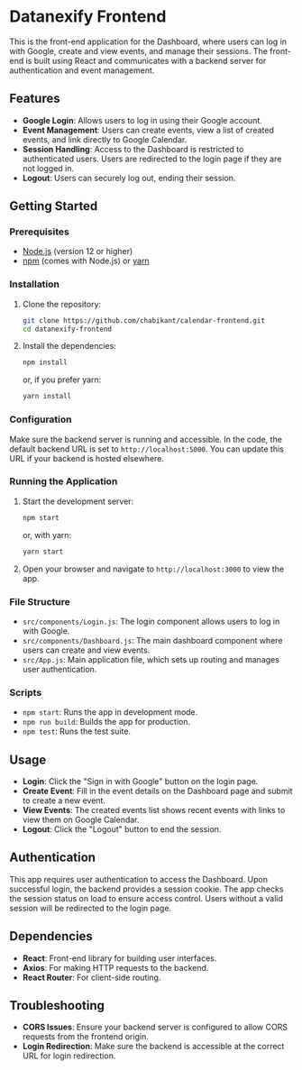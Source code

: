 
# Datanexify Frontend

This is the front-end application for the Dashboard, where users can log in with Google, create and view events, and manage their sessions. The front-end is built using React and communicates with a backend server for authentication and event management.

## Features

- **Google Login**: Allows users to log in using their Google account.
- **Event Management**: Users can create events, view a list of created events, and link directly to Google Calendar.
- **Session Handling**: Access to the Dashboard is restricted to authenticated users. Users are redirected to the login page if they are not logged in.
- **Logout**: Users can securely log out, ending their session.

## Getting Started

### Prerequisites

- [Node.js](https://nodejs.org/) (version 12 or higher)
- [npm](https://www.npmjs.com/) (comes with Node.js) or [yarn](https://yarnpkg.com/)

### Installation

1. Clone the repository:
   ```bash
   git clone https://github.com/chabikant/calendar-frontend.git
   cd datanexify-frontend
   ```

2. Install the dependencies:
   ```bash
   npm install
   ```
   or, if you prefer yarn:
   ```bash
   yarn install
   ```

### Configuration

Make sure the backend server is running and accessible. In the code, the default backend URL is set to `http://localhost:5000`. You can update this URL if your backend is hosted elsewhere.

### Running the Application

1. Start the development server:
   ```bash
   npm start
   ```
   or, with yarn:
   ```bash
   yarn start
   ```

2. Open your browser and navigate to `http://localhost:3000` to view the app.

### File Structure

- `src/components/Login.js`: The login component allows users to log in with Google.
- `src/components/Dashboard.js`: The main dashboard component where users can create and view events.
- `src/App.js`: Main application file, which sets up routing and manages user authentication.

### Scripts

- `npm start`: Runs the app in development mode.
- `npm run build`: Builds the app for production.
- `npm test`: Runs the test suite.

## Usage

- **Login**: Click the "Sign in with Google" button on the login page.
- **Create Event**: Fill in the event details on the Dashboard page and submit to create a new event.
- **View Events**: The created events list shows recent events with links to view them on Google Calendar.
- **Logout**: Click the "Logout" button to end the session.

## Authentication

This app requires user authentication to access the Dashboard. Upon successful login, the backend provides a session cookie. The app checks the session status on load to ensure access control. Users without a valid session will be redirected to the login page.

## Dependencies

- **React**: Front-end library for building user interfaces.
- **Axios**: For making HTTP requests to the backend.
- **React Router**: For client-side routing.

## Troubleshooting

- **CORS Issues**: Ensure your backend server is configured to allow CORS requests from the frontend origin.
- **Login Redirection**: Make sure the backend is accessible at the correct URL for login redirection.
